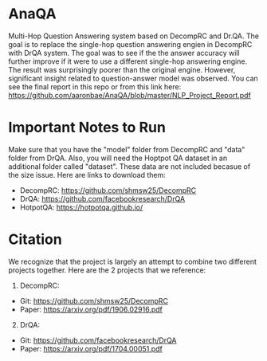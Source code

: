 # AnaQA
Multi-Hop Question Answering system based on DecompRC and Dr.QA. The goal is to replace the single-hop question answering engien in DecompRC with DrQA system. The goal was to see if the the answer accuracy will further improve if it were to use a different single-hop answering engine. The result was surprisingly poorer than the original engine. However, significant insight related to question-answer model was observed. You can see the final report in this repo or from this link here: https://github.com/aaronbae/AnaQA/blob/master/NLP_Project_Report.pdf

# Important Notes to Run
Make sure that you have the "model" folder from DecompRC and "data" folder from DrQA. Also, you will need the Hoptpot QA dataset in an additional folder called "dataset". These data are not included becasue of the size issue. Here are links to download them:
- DecompRC: https://github.com/shmsw25/DecompRC
- DrQA: https://github.com/facebookresearch/DrQA
- HotpotQA: https://hotpotqa.github.io/

# Citation
We recognize that the project is largely an attempt to combine two different projects together. Here are the 2 projects that we reference:
1. DecompRC:
  - Git: https://github.com/shmsw25/DecompRC
  - Paper: https://arxiv.org/pdf/1906.02916.pdf
2. DrQA:
  - Git: https://github.com/facebookresearch/DrQA
  - Paper: https://arxiv.org/pdf/1704.00051.pdf
